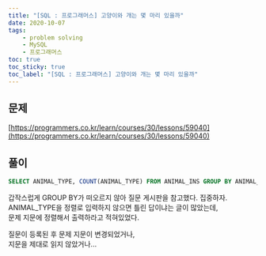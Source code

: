 ```yaml
---
title: "[SQL : 프로그래머스] 고양이와 개는 몇 마리 있을까"
date: 2020-10-07
tags:
    - problem solving
    - MySQL
    - 프로그래머스
toc: true
toc_sticky: true
toc_label: "[SQL : 프로그래머스] 고양이와 개는 몇 마리 있을까"
---
```

## 문제
[https://programmers.co.kr/learn/courses/30/lessons/59040](https://programmers.co.kr/learn/courses/30/lessons/59040)
## 풀이
```sql
SELECT ANIMAL_TYPE, COUNT(ANIMAL_TYPE) FROM ANIMAL_INS GROUP BY ANIMAL_TYPE ORDER BY ANIMAL_TYPE
```
갑작스럽게 GROUP BY가 떠오르지 않아 질문 게시판을 참고했다. 집중하자.  
ANIMAL_TYPE을 정렬로 입력하지 않으면 틀린 답이냐는 글이 많았는데,  
문제 지문에 정렬해서 출력하라고 적혀있었다.  
  
질문이 등록된 후 문제 지문이 변경되었거나,  
지문을 제대로 읽지 않았거나...